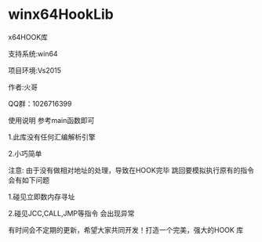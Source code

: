 # winx64HookLib
x64HOOK库

支持系统:win64

项目环境:Vs2015

作者:火哥

QQ群：1026716399


使用说明 参考main函数即可


1.此库没有任何汇编解析引擎

2.小巧简单


注意: 由于没有做相对地址的处理，导致在HOOK完毕 跳回要模拟执行原有的指令会有如下问题

1.碰见立即数内存寻址

2.碰见JCC,CALL,JMP等指令 会出现异常


有时间会不定期的更新，希望大家共同开发！打造一个完美，强大的HOOK 库

